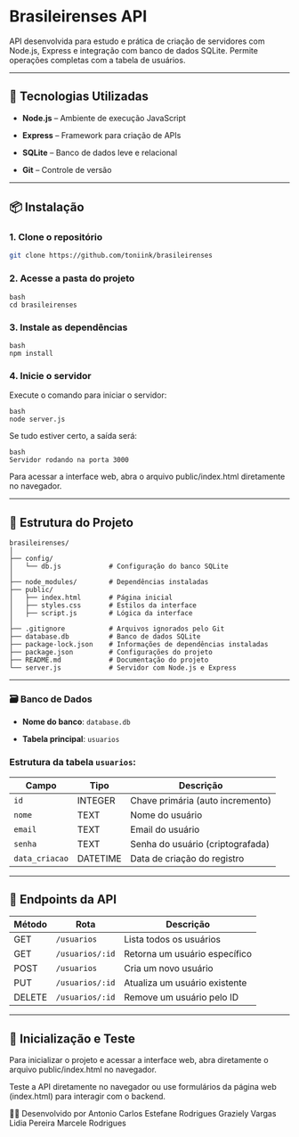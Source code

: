 # Brasileirenses API
API desenvolvida para estudo e prática de criação de servidores com Node.js, Express e integração com banco de dados SQLite. Permite operações completas com a tabela de usuários.

---

## 🚀 Tecnologias Utilizadas
- **Node.js** – Ambiente de execução JavaScript

- **Express** – Framework para criação de APIs

- **SQLite** – Banco de dados leve e relacional

- **Git** – Controle de versão

---

## 📦 Instalação
### 1. Clone o repositório

```bash
git clone https://github.com/toniink/brasileirenses
```

### 2. Acesse a pasta do projeto
```
bash
cd brasileirenses
```

### 3. Instale as dependências

```
bash
npm install
```

### 4. Inicie o servidor
Execute o comando para iniciar o servidor:
```
bash
node server.js
```
Se tudo estiver certo, a saída será:

```
bash
Servidor rodando na porta 3000
```

Para acessar a interface web, abra o arquivo public/index.html diretamente no navegador.

---

## 🧱 Estrutura do Projeto

```
brasileirenses/
│
├── config/
│   └── db.js            # Configuração do banco SQLite
│
├── node_modules/        # Dependências instaladas
├── public/
│   ├── index.html       # Página inicial
│   ├── styles.css       # Estilos da interface
│   ├── script.js        # Lógica da interface
│
├── .gitignore           # Arquivos ignorados pelo Git
├── database.db          # Banco de dados SQLite
├── package-lock.json    # Informações de dependências instaladas
├── package.json         # Configurações do projeto
├── README.md            # Documentação do projeto
└── server.js            # Servidor com Node.js e Express
```
---

### 🗃️ Banco de Dados
- **Nome do banco**: `database.db`

- **Tabela principal**: `usuarios`

### Estrutura da tabela `usuarios`:
| Campo         | Tipo         | Descrição                          |
|---------------|--------------|------------------------------------|
| `id`          | INTEGER      | Chave primária (auto incremento)  |
| `nome`        | TEXT         | Nome do usuário                   |
| `email`       | TEXT         | Email do usuário                  |
| `senha`       | TEXT         | Senha do usuário (criptografada)  |
| `data_criacao`| DATETIME     | Data de criação do registro       |

---

## 🔄 Endpoints da API

| Método | Rota                       | Descrição                          |
|--------|----------------------------|------------------------------------|
| GET    | `/usuarios`                | Lista todos os usuários            |
| GET    | `/usuarios/:id`            | Retorna um usuário específico      |
| POST   | `/usuarios`                | Cria um novo usuário               |
| PUT    | `/usuarios/:id`            | Atualiza um usuário existente      |
| DELETE | `/usuarios/:id`            | Remove um usuário pelo ID          |

---

## 🧪 Inicialização e Teste
Para inicializar o projeto e acessar a interface web, abra diretamente o arquivo public/index.html no navegador.

Teste a API diretamente no navegador ou use formulários da página web (index.html) para interagir com o backend.

👩‍💻 Desenvolvido por
Antonio Carlos
Estefane Rodrigues
Graziely Vargas
Lidia Pereira
Marcele Rodrigues
